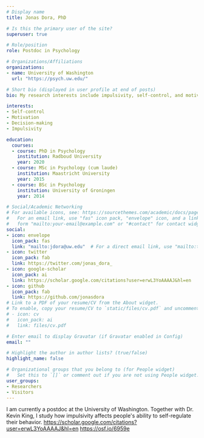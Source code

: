 ```yaml
---
# Display name
title: Jonas Dora, PhD

# Is this the primary user of the site?
superuser: true

# Role/position
role: Postdoc in Psychology

# Organizations/Affiliations
organizations:
- name: University of Washington
  url: "https://psych.uw.edu/"

# Short bio (displayed in user profile at end of posts)
bio: My research interests include impulsivity, self-control, and motivation.

interests:
- Self-control
- Motivation
- Decision-making
- Impulsivity

education:
  courses:
  - course: PhD in Psychology
    institution: Radboud University
    year: 2020
  - course: MSc in Psychology (cum laude)
    institution: Maastricht University
    year: 2015
  - course: BSc in Psychology
    institution: University of Groningen
    year: 2014

# Social/Academic Networking
# For available icons, see: https://sourcethemes.com/academic/docs/page-builder/#icons
#   For an email link, use "fas" icon pack, "envelope" icon, and a link in the
#   form "mailto:your-email@example.com" or "#contact" for contact widget.
social:
- icon: envelope
  icon_pack: fas
  link: "mailto:jdora@uw.edu"  # For a direct email link, use "mailto:test@example.org".
- icon: twitter
  icon_pack: fab
  link: https://twitter.com/jonas_dora_
- icon: google-scholar
  icon_pack: ai
  link: https://scholar.google.com/citations?user=erwL3YoAAAAJ&hl=en
- icon: github
  icon_pack: fab
  link: https://github.com/jonasdora
# Link to a PDF of your resume/CV from the About widget.
# To enable, copy your resume/CV to `static/files/cv.pdf` and uncomment the lines below.
# - icon: cv
#   icon_pack: ai
#   link: files/cv.pdf

# Enter email to display Gravatar (if Gravatar enabled in Config)
email: ""

# Highlight the author in author lists? (true/false)
highlight_name: false

# Organizational groups that you belong to (for People widget)
#   Set this to `[]` or comment out if you are not using People widget.
user_groups:
- Researchers
- Visitors
---
```


I am currently a postdoc at the University of Washington. Together with Dr. Kevin King, I study how impulsivity affects people's ability to self-regulate their behavior. https://scholar.google.com/citations?user=erwL3YoAAAAJ&hl=en
https://osf.io/6959e

